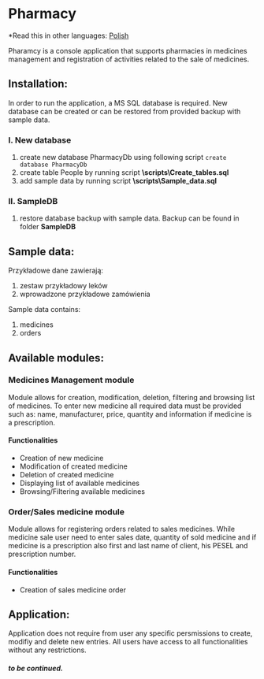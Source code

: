 # Pharmacy

*Read this in other languages: [Polish](README.pl-PL.md)

Pharamcy is a console application that supports pharmacies in medicines management and registration of activities related to the sale of medicines.

## Installation:

In order to run the application, a MS SQL database is required. New database can be created or can be restored from provided backup with sample data.

### I. New database 

1. create new database PharmacyDb using following script ```create database PharmacyDb```
1. create table People by running script **\scripts\Create_tables.sql**
1. add sample data by running script **\scripts\Sample_data.sql**

### II. SampleDB

1. restore database backup with sample data. Backup can be found in folder **SampleDB**

## Sample data:

Przykładowe dane zawierają:
1. zestaw przykładowy leków
1. wprowadzone przykładowe zamówienia

Sample data contains:
1. medicines
1. orders
    
## Available modules:

### Medicines Management module

Module allows for creation, modification, deletion, filtering and browsing list of medicines. To enter new medicine all required data must be provided such as: name, manufacturer, price, quantity and information if medicine is a prescription.

#### Functionalities
* Creation of new medicine 
* Modification of created medicine
* Deletion of created medicine
* Displaying list of available medicines
* Browsing/Filtering available medicines

### Order/Sales medicine module

Module allows for registering orders related to sales medicines. While medicine sale user need to enter sales date, quantity of sold medicine and if medicine is a prescription also first and last name of client, his PESEL and prescription number.

#### Functionalities
* Creation of sales medicine order

## Application:

Application does not require from user any specific persmissions to create, modifiy and delete new entries. All users have access to all functionalities without any restrictions. 

##### to be continued.
